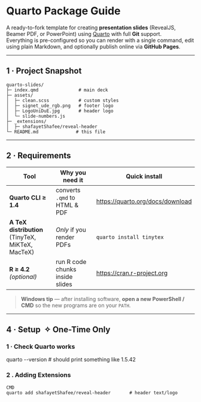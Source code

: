 # Quarto Package Guide

A ready-to-fork template for creating **presentation slides** (RevealJS, Beamer PDF, or PowerPoint) using [Quarto](https://quarto.org) with full **Git** support.  
Everything is pre-configured so you can render with a single command, edit using plain Markdown, and optionally publish online via **GitHub Pages**.


---

## 1 · Project Snapshot

```text
quarto-slides/
├─ index.qmd               # main deck
├─ assets/
│  ├─ clean.scss           # custom styles
│  ├─ signet_ude_rgb.png   # footer logo
│  ├─ LogoUniDuE.jpg       # header logo
│  └─ slide-numbers.js
├─ _extensions/
│  ├─ shafayetShafee/reveal-header
└─ README.md              # this file
```

---

## 2 · Requirements

| Tool | Why you need it | Quick install |
|------|-----------------|---------------|
| **Quarto CLI ≥ 1.4** | converts `.qmd` to HTML & PDF | <https://quarto.org/docs/download> |
| **A TeX distribution**<br>(TinyTeX, MiKTeX, MacTeX) | *Only* if you render PDFs | `quarto install tinytex` |
| **R ≥ 4.2** *(optional)* | run R code chunks inside slides | <https://cran.r-project.org> |

> **Windows tip**&nbsp;— after installing software, **open a new PowerShell / CMD** so the new programs are on your `PATH`.

---

## 4 · Setup&nbsp;&nbsp;✧&nbsp;One-Time Only

### 1 · Check Quarto works
quarto --version   # should print something like 1.5.42

### 2 . Adding Extensions
```text For e.g.,
CMD
quarto add shafayetShafee/reveal-header       # header text/logo
```
